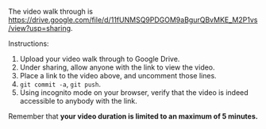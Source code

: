 The video walk through is https://drive.google.com/file/d/11fUNMSQ9PDGOM9aBgurQBvMKE_M2P1vs/view?usp=sharing.

Instructions:

1. Upload your video walk through to Google Drive.
2. Under sharing, allow anyone with the link to view the video.
3. Place a link to the video above, and uncomment those lines.
4. `git commit -a`, `git push`.
5. Using incognito mode on your browser, verify that the video is indeed accessible to anybody with the link.

Remember that **your video duration is limited to an maximum of 5 minutes.**   
